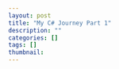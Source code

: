 ```yaml
---
layout: post
title: "My C# Journey Part 1"
description: ""
categories: []
tags: []
thumbnail: 
---
```


